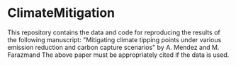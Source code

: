 # ClimateMitigation
This repository contains the data and code for reproducing the results of the following manuscript:
"Mitigating climate tipping points under various emission reduction and carbon capture scenarios" by A. Mendez and M. Farazmand
The above paper must be appropriately cited if the data is used.
